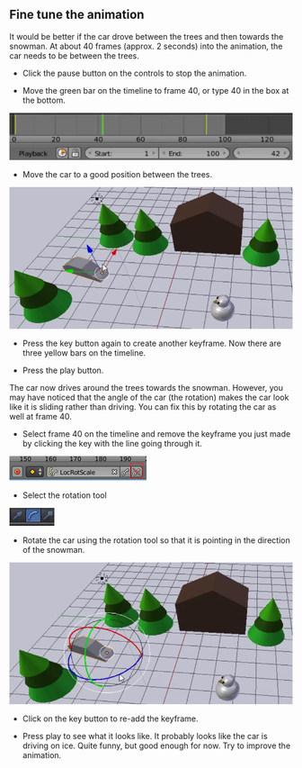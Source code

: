 ## Fine tune the animation

It would be better if the car drove between the trees and then towards the snowman. At about 40 frames (approx. 2 seconds) into the animation, the car needs to be between the trees.

+ Click the pause button on the controls to stop the animation.

+ Move the green bar on the timeline to frame 40, or type 40 in the box at the bottom.

![Frame 40](images/blender-frame-40.png)

+ Move the car to a good position between the trees.

![Car between trees](images/blender-car-between-trees.png)

+ Press the key button again to create another keyframe. Now there are three yellow bars on the timeline.

+ Press the play button.

The car now drives around the trees towards the snowman. However, you may have noticed that the angle of the car (the rotation) makes the car look like it is sliding rather than driving. You can fix this by rotating the car as well at frame 40.

+ Select frame 40 on the timeline and remove the keyframe you just made by clicking the key with the line going through it.

![Delete the keyframe](images/key-with-line.png)

+ Select the rotation tool

![Rotation tool](images/blender-arc-tool.png)

+ Rotate the car using the rotation tool so that it is pointing in the direction of the snowman.

![Rotate the car](images/blender-rotate-car.png)

+ Click on the key button to re-add the keyframe.

+ Press play to see what it looks like. It probably looks like the car is driving on ice. Quite funny, but good enough for now. Try to improve the animation.
